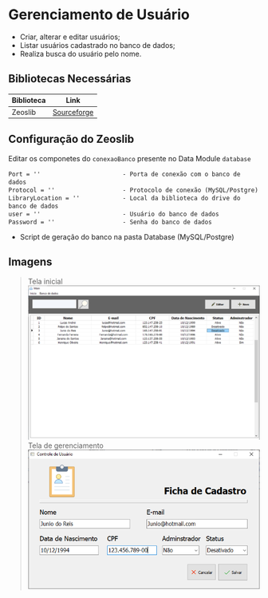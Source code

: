 # Gerenciamento de Usuário
- Criar, alterar e editar usuários; 
- Listar usuários cadastrado no banco de dados;
- Realiza busca do usuário pelo nome.

## Bibliotecas Necessárias
| Biblioteca  | Link |
| ------------- | ------------- |
| Zeoslib  | [Sourceforge](https://sourceforge.net/projects/zeoslib/)  |

## Configuração do Zeoslib
Editar os componetes do `conexaoBanco` presente no Data Module `database`
```
Port = ''                       - Porta de conexão com o banco de dados
Protocol = ''                   - Protocolo de conexão (MySQL/Postgre)
LibraryLocation = ''            - Local da biblioteca do drive do banco de dados
user = ''                       - Usuário do banco de dados
Password = ''                   - Senha do banco de dados
```
- Script de geração do banco na pasta Database (MySQL/Postgre)


## Imagens
> Tela inicial 
![](./Imgs/mainSistema.png)
> Tela de gerenciamento 
![](./Imgs/editUser.png)